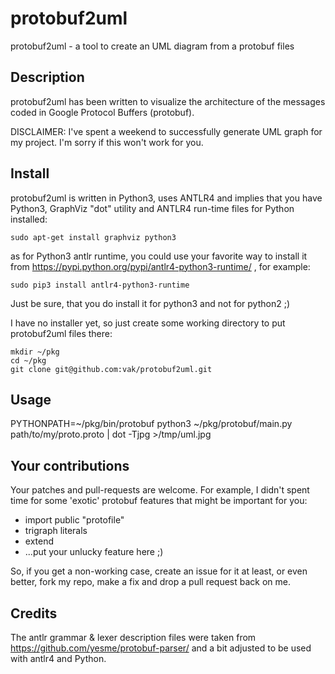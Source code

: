 protobuf2uml
============

protobuf2uml - a tool to create an UML diagram from a protobuf files

Description
-----------
protobuf2uml has been written to visualize the architecture of the messages coded in Google Protocol Buffers (protobuf). 

DISCLAIMER: I've spent a weekend to successfully generate UML graph for my project. I'm sorry if this won't work for you.

Install
-------
protobuf2uml is written in Python3, uses ANTLR4 and implies that you have Python3, GraphViz "dot" utility and ANTLR4 run-time files for Python installed:

    sudo apt-get install graphviz python3

as for Python3 antlr runtime, you could use your favorite way to install it from https://pypi.python.org/pypi/antlr4-python3-runtime/ , for example:

    sudo pip3 install antlr4-python3-runtime

Just be sure, that you do install it for python3 and not for python2 ;)

I have no installer yet, so just create some working directory to put protobuf2uml files there:

    mkdir ~/pkg
    cd ~/pkg
    git clone git@github.com:vak/protobuf2uml.git


Usage
-----

PYTHONPATH=~/pkg/bin/protobuf python3 ~/pkg/protobuf/main.py path/to/my/proto.proto | dot -Tjpg >/tmp/uml.jpg


Your contributions
------------------
Your patches and pull-requests are welcome.
For example, I didn't spent time for some 'exotic' protobuf features that might be important for you:

- import public "protofile"
- trigraph literals
- extend
- ...put your unlucky feature here ;)

So, if you get a non-working case, create an issue for it at least, or even better, fork my repo, make a fix and drop a pull request back on me.

Credits
-------
The antlr grammar & lexer description files were taken from https://github.com/yesme/protobuf-parser/ 
and a bit adjusted to be used with antlr4 and Python.

